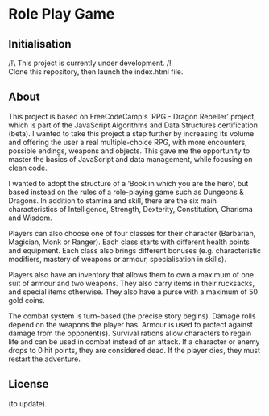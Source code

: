 # Role Play Game
## Initialisation 

/!\ This project is currently under development. /!\
Clone this repository, then launch the index.html file.

## About

This project is based on FreeCodeCamp's ‘RPG - Dragon Repeller’ project, which is part of the JavaScript Algorithms and Data Structures certification (beta). I wanted to take this project a step further by increasing its volume and offering the user a real multiple-choice RPG, with more encounters, possible endings, weapons and objects. This gave me the opportunity to master the basics of JavaScript and data management, while focusing on clean code.

I wanted to adopt the structure of a ‘Book in which you are the hero’, but based instead on the rules of a role-playing game such as Dungeons & Dragons. In addition to stamina and skill, there are the six main characteristics of Intelligence, Strength, Dexterity, Constitution, Charisma and Wisdom.

Players can also choose one of four classes for their character (Barbarian, Magician, Monk or Ranger). Each class starts with different health points and equipment. Each class also brings different bonuses (e.g. characteristic modifiers, mastery of weapons or armour, specialisation in skills).

Players also have an inventory that allows them to own a maximum of one suit of armour and two weapons. They also carry items in their rucksacks, and special items otherwise. They also have a purse with a maximum of 50 gold coins.

The combat system is turn-based (the precise story begins). Damage rolls depend on the weapons the player has. Armour is used to protect against damage from the opponent(s). Survival rations allow characters to regain life and can be used in combat instead of an attack. If a character or enemy drops to 0 hit points, they are considered dead. If the player dies, they must restart the adventure.

## License

(to update).